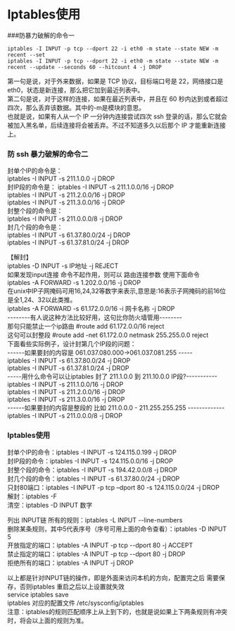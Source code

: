 # Iptables使用

###防暴力破解的命令一

    iptables -I INPUT -p tcp --dport 22 -i eth0 -m state --state NEW -m recent --set
    iptables -I INPUT -p tcp --dport 22 -i eth0 -m state --state NEW -m recent --update --seconds 60 --hitcount 4 -j DROP
     
第一句是说，对于外来数据，如果是 TCP 协议，目标端口号是 22，网络接口是 eth0，状态是新连接，那么把它加到最近列表中。        
第二句是说，对于这样的连接，如果在最近列表中，并且在 60 秒内达到或者超过四次，那么丢弃该数据。其中的-m是模块的意思。         
也就是说，如果有人从一个 IP 一分钟内连接尝试四次 ssh 登录的话，那么它就会被加入黑名单，后续连接将会被丢弃。不过不知道多久以后那个 IP 才能重新连接上。      

### 防 ssh 暴力破解的命令二
     
封单个IP的命令是：      
    iptables -I INPUT -s 211.1.0.0 -j DROP   
封IP段的命令是：
    iptables -I INPUT -s 211.1.0.0/16 -j DROP      
    iptables -I INPUT -s 211.2.0.0/16 -j DROP      
    iptables -I INPUT -s 211.3.0.0/16 -j DROP      
封整个段的命令是：   
    iptables -I INPUT -s 211.0.0.0/8 -j DROP       
封几个段的命令是：  
    iptables -I INPUT -s 61.37.80.0/24 -j DROP      
    iptables -I INPUT -s 61.37.81.0/24 -j DROP 
     
【解封】  
    iptables -D INPUT -s IP地址 -j REJECT      
如果发现input连接 命令不起作用，则可以 路由连接参数 使用下面命令      
iptables -A FORWARD -s 1.202.0.0/16 -j DROP            
在unix中IP子网掩码可用16,24,32等数字来表示,意思是:16表示子网掩码的前16位是全1,24、32以此类推。      
iptables -A FORWARD -s 61.172.0.0/16 -i 网卡名称 -j DROP      
--------有人说这种方法比较好用，这句比你防火墙管用--------      
那句只能禁止一个ip路由  #route add 61.172.0.0/16 reject      
这句可以封整段       #route add -net  61.172.0.0 netmask 255.255.0.0 reject          
下面看些实际例子，设计封第几个IP段的问题：      
------如果要封的内容是 061.037.080.000->061.037.081.255 -----      
    iptables -I INPUT -s 61.37.80.0/24 -j DROP      
    iptables -I INPUT -s 61.37.81.0/24 -j DROP            
-----用什么命令可以让iptables 封了 211.1.0.0 到 211.10.0.0 IP段?-----------      
    iptables -I INPUT -s 211.1.0.0/16 -j DROP      
    iptables -I INPUT -s 211.2.0.0/16 -j DROP      
    iptables -I INPUT -s 211.3.0.0/16 -j DROP      
------如果要封的内容是整段的 比如 211.0.0.0 - 211.255.255.255 -------------      
    iptables -I INPUT -s 211.0.0.0/8 -j DROP      


### Iptables使用
封单个IP的命令：iptables -I INPUT -s 124.115.0.199 -j DROP   
封IP段的命令：iptables -I INPUT -s 124.115.0.0/16 -j DROP    
封整个段的命令：iptables -I INPUT -s 194.42.0.0/8 -j DROP    
封几个段的命令：iptables -I INPUT -s 61.37.80.0/24 -j DROP    
只封80端口：iptables -I INPUT -p tcp –dport 80 -s 124.115.0.0/24 -j DROP    
解封：iptables -F    
清空：iptables -D INPUT 数字    
    
列出 INPUT链 所有的规则：iptables -L INPUT --line-numbers    
删除某条规则，其中5代表序号（序号可用上面的命令查看）：iptables -D INPUT 5    
开放指定的端口：iptables -A INPUT -p tcp --dport 80 -j ACCEPT    
禁止指定的端口：iptables -A INPUT -p tcp --dport 80 -j DROP    
拒绝所有的端口：iptables -A INPUT -j DROP    
    
以上都是针对INPUT链的操作，即是外面来访问本机的方向，配置完之后 需要保存，否则iptables 重启之后以上设置就失效    
service iptables save    
iptables 对应的配置文件  /etc/sysconfig/iptables    
注意：iptables的规则匹配顺序上从上到下的，也就是说如果上下两条规则有冲突时，将会以上面的规则为准。    
    
    
    
    
    
    
